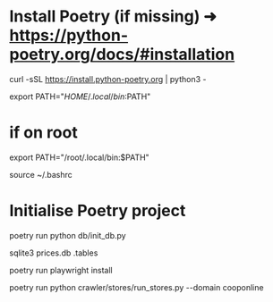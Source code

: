 # Install Poetry (if missing)  ➜  https://python-poetry.org/docs/#installation
curl -sSL https://install.python-poetry.org | python3 -

export PATH="$HOME/.local/bin:$PATH"

# if on root
export PATH="/root/.local/bin:$PATH"

source ~/.bashrc


# Initialise Poetry project


poetry run python db/init_db.py

sqlite3 prices.db
.tables

poetry run playwright install


poetry run python crawler/stores/run_stores.py --domain cooponline